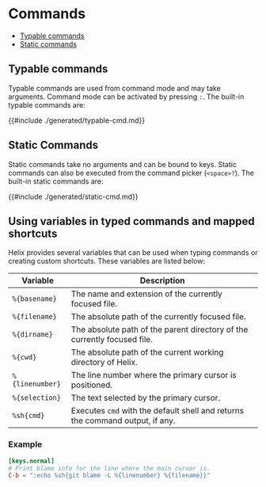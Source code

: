 # Commands

- [Typable commands](#typable-commands)
- [Static commands](#static-commands)

## Typable commands

Typable commands are used from command mode and may take arguments. Command mode can be activated by pressing `:`. The built-in typable commands are:

{{#include ./generated/typable-cmd.md}}

## Static Commands

Static commands take no arguments and can be bound to keys. Static commands can also be executed from the command picker (`<space>?`). The built-in static commands are:

{{#include ./generated/static-cmd.md}}

## Using variables in typed commands and mapped shortcuts
Helix provides several variables that can be used when typing commands or creating custom shortcuts. These variables are listed below:

| Variable        | Description |
| ---             | ---                      |
| `%{basename}`   | The name and extension of the currently focused file. |
| `%{filename}`   | The absolute path of the currently focused file. |
| `%{dirname}`    | The absolute path of the parent directory of the currently focused file. |
| `%{cwd}`        | The absolute path of the current working directory of Helix. |
| `%{linenumber}` | The line number where the primary cursor is positioned. |
| `%{selection}`  | The text selected by the primary cursor. |
| `%sh{cmd}`      | Executes `cmd` with the default shell and returns the command output, if any. |

### Example
```toml
[keys.normal]
# Print blame info for the line where the main cursor is.
C-b = ":echo %sh{git blame -L %{linenumber} %{filename}}"
```
